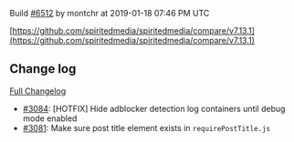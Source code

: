 Build [#6512](https://circleci.com/gh/spiritedmedia/spiritedmedia/6512) by montchr at 2019-01-18 07:46 PM UTC

[https://github.com/spiritedmedia/spiritedmedia/compare/v7.13.1](https://github.com/spiritedmedia/spiritedmedia/compare/v7.13.1)
## Change log
[Full Changelog](git@github.com:spiritedmedia/spiritedmedia.git/compare/v7.13.0...v7.13.1)

 - [#3084](git@github.com:spiritedmedia/spiritedmedia.git/pull/3084): [HOTFIX] Hide adblocker detection log containers until debug mode enabled
 - [#3081](git@github.com:spiritedmedia/spiritedmedia.git/pull/3081): Make sure post title element exists in `requirePostTitle.js`
